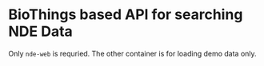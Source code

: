 # BioThings based API for searching NDE Data

Only `nde-web` is requried. The other container is for loading demo data only.
